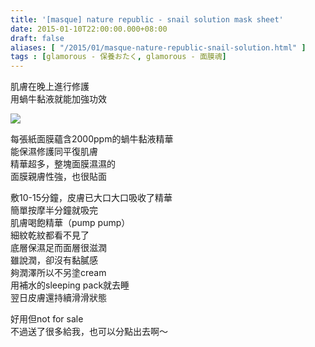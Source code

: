 ```yaml
---
title: '[masque] nature republic - snail solution mask sheet'
date: 2015-01-10T22:00:00.000+08:00
draft: false
aliases: [ "/2015/01/masque-nature-republic-snail-solution.html" ]
tags : [glamorous - 保養おたく, glamorous - 面膜魂]
---
```


肌膚在晚上進行修護  
用蝸牛黏液就能加強功效  

![](/images/naturerepublicsnail.jpg)

每張紙面膜蘊含2000ppm的蝸牛黏液精華  
能保濕修護同平復肌膚  
精華超多，整塊面膜濕濕的  
面膜親膚性強，也很貼面  
  
敷10-15分鐘，皮膚已大口大口吸收了精華  
簡單按摩半分鐘就吸完  
肌膚喝飽精華（pump pump）  
細紋乾紋都看不見了  
底層保濕足而面層很滋潤  
雖說潤，卻沒有黏膩感  
夠潤澤所以不另塗cream  
用補水的sleeping pack就去睡  
翌日皮膚還持續滑滑狀態  
  
好用但not for sale  
不過送了很多給我，也可以分點出去啊～
